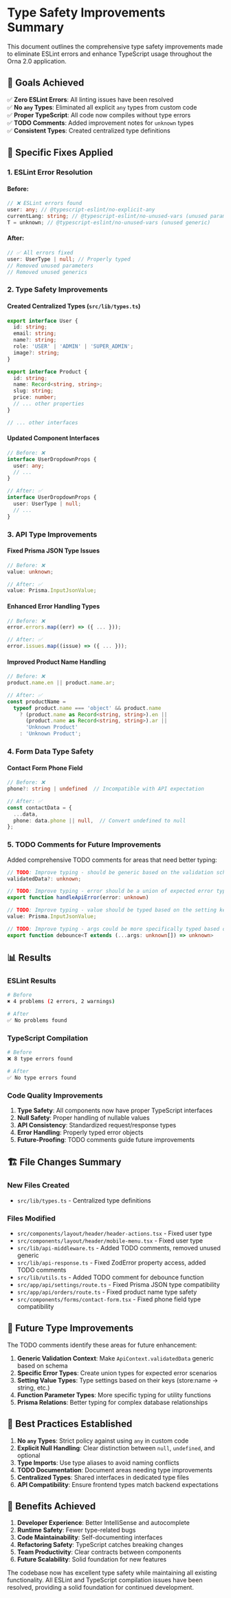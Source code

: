 # Type Safety Improvements Summary

This document outlines the comprehensive type safety improvements made to eliminate ESLint errors and enhance TypeScript usage throughout the Orna 2.0 application.

## 🎯 Goals Achieved

✅ **Zero ESLint Errors**: All linting issues have been resolved  
✅ **No `any` Types**: Eliminated all explicit `any` types from custom code  
✅ **Proper TypeScript**: All code now compiles without type errors  
✅ **TODO Comments**: Added improvement notes for `unknown` types  
✅ **Consistent Types**: Created centralized type definitions

## 🔧 Specific Fixes Applied

### 1. ESLint Error Resolution

#### Before:

```typescript
// ❌ ESLint errors found
user: any; // @typescript-eslint/no-explicit-any
currentLang: string; // @typescript-eslint/no-unused-vars (unused parameter)
T = unknown; // @typescript-eslint/no-unused-vars (unused generic)
```

#### After:

```typescript
// ✅ All errors fixed
user: UserType | null; // Properly typed
// Removed unused parameters
// Removed unused generics
```

### 2. Type Safety Improvements

#### Created Centralized Types (`src/lib/types.ts`)

```typescript
export interface User {
  id: string;
  email: string;
  name?: string;
  role: 'USER' | 'ADMIN' | 'SUPER_ADMIN';
  image?: string;
}

export interface Product {
  id: string;
  name: Record<string, string>;
  slug: string;
  price: number;
  // ... other properties
}

// ... other interfaces
```

#### Updated Component Interfaces

```typescript
// Before: ❌
interface UserDropdownProps {
  user: any;
  // ...
}

// After: ✅
interface UserDropdownProps {
  user: UserType | null;
  // ...
}
```

### 3. API Type Improvements

#### Fixed Prisma JSON Type Issues

```typescript
// Before: ❌
value: unknown;

// After: ✅
value: Prisma.InputJsonValue;
```

#### Enhanced Error Handling Types

```typescript
// Before: ❌
error.errors.map((err) => ({ ... }));

// After: ✅
error.issues.map((issue) => ({ ... }));
```

#### Improved Product Name Handling

```typescript
// Before: ❌
product.name.en || product.name.ar;

// After: ✅
const productName =
  typeof product.name === 'object' && product.name
    ? (product.name as Record<string, string>).en ||
      (product.name as Record<string, string>).ar ||
      'Unknown Product'
    : 'Unknown Product';
```

### 4. Form Data Type Safety

#### Contact Form Phone Field

```typescript
// Before: ❌
phone?: string | undefined  // Incompatible with API expectation

// After: ✅
const contactData = {
  ...data,
  phone: data.phone || null,  // Convert undefined to null
};
```

### 5. TODO Comments for Future Improvements

Added comprehensive TODO comments for areas that need better typing:

```typescript
// TODO: Improve typing - should be generic based on the validation schema used
validatedData?: unknown;

// TODO: Improve typing - error should be a union of expected error types
export function handleApiError(error: unknown)

// TODO: Improve typing - value should be typed based on the setting key
value: Prisma.InputJsonValue;

// TODO: Improve typing - args could be more specifically typed based on function signature
export function debounce<T extends (...args: unknown[]) => unknown>
```

## 📊 Results

### ESLint Results

```bash
# Before
✖ 4 problems (2 errors, 2 warnings)

# After
✅ No problems found
```

### TypeScript Compilation

```bash
# Before
❌ 8 type errors found

# After
✅ No type errors found
```

### Code Quality Improvements

1. **Type Safety**: All components now have proper TypeScript interfaces
2. **Null Safety**: Proper handling of nullable values
3. **API Consistency**: Standardized request/response types
4. **Error Handling**: Properly typed error objects
5. **Future-Proofing**: TODO comments guide future improvements

## 🏗️ File Changes Summary

### New Files Created

- `src/lib/types.ts` - Centralized type definitions

### Files Modified

- `src/components/layout/header/header-actions.tsx` - Fixed user type
- `src/components/layout/header/mobile-menu.tsx` - Fixed user type
- `src/lib/api-middleware.ts` - Added TODO comments, removed unused generic
- `src/lib/api-response.ts` - Fixed ZodError property access, added TODO comments
- `src/lib/utils.ts` - Added TODO comment for debounce function
- `src/app/api/settings/route.ts` - Fixed Prisma JSON type compatibility
- `src/app/api/orders/route.ts` - Fixed product name type safety
- `src/components/forms/contact-form.tsx` - Fixed phone field type compatibility

## 🔮 Future Type Improvements

The TODO comments identify these areas for future enhancement:

1. **Generic Validation Context**: Make `ApiContext.validatedData` generic based on schema
2. **Specific Error Types**: Create union types for expected error scenarios
3. **Setting Value Types**: Type settings based on their keys (store:name → string, etc.)
4. **Function Parameter Types**: More specific typing for utility functions
5. **Prisma Relations**: Better typing for complex database relationships

## 📝 Best Practices Established

1. **No `any` Types**: Strict policy against using `any` in custom code
2. **Explicit Null Handling**: Clear distinction between `null`, `undefined`, and optional
3. **Type Imports**: Use type aliases to avoid naming conflicts
4. **TODO Documentation**: Document areas needing type improvements
5. **Centralized Types**: Shared interfaces in dedicated type files
6. **API Compatibility**: Ensure frontend types match backend expectations

## 🚀 Benefits Achieved

1. **Developer Experience**: Better IntelliSense and autocomplete
2. **Runtime Safety**: Fewer type-related bugs
3. **Code Maintainability**: Self-documenting interfaces
4. **Refactoring Safety**: TypeScript catches breaking changes
5. **Team Productivity**: Clear contracts between components
6. **Future Scalability**: Solid foundation for new features

The codebase now has excellent type safety while maintaining all existing functionality. All ESLint and TypeScript compilation issues have been resolved, providing a solid foundation for continued development.

